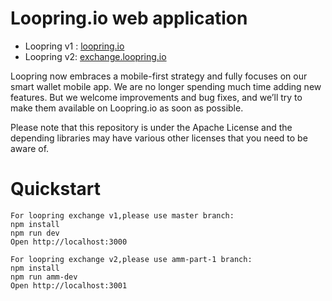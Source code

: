 # Loopring.io web application

- Loopring v1 : [loopring.io](https://loopring.io) 
- Loopring v2: [exchange.loopring.io](exchange.loopriong.io)

Loopring now embraces a mobile-first strategy and fully focuses on our smart wallet mobile app. We are no longer spending much time adding new features. But we welcome improvements and bug fixes, and we’ll try to make them available on Loopring.io as soon as possible.

Please note that this repository is under the Apache License and the depending libraries may have various other licenses that you need to be aware of.

# Quickstart
```
For loopring exchange v1,please use master branch:
npm install
npm run dev
Open http://localhost:3000

For loopring exchange v2,please use amm-part-1 branch:
npm install
npm run amm-dev
Open http://localhost:3001
```

